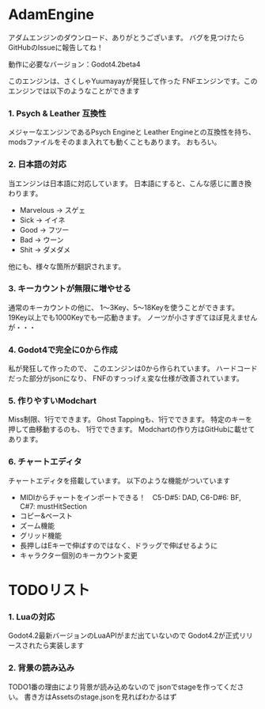 # AdamEngine
アダムエンジンのダウンロード、ありがとうございます。
バグを見つけたらGitHubのIssueに報告してね！

動作に必要なバージョン：Godot4.2beta4

このエンジンは、さくしゃYuumayayが発狂して作った
FNFエンジンです。このエンジンでは以下のようなことができます

### 1. Psych & Leather 互換性
  メジャーなエンジンであるPsych Engineと
  Leather Engineとの互換性を持ち、
  modsファイルをそのまま入れても動くこともあります。
  おもろい。

### 2. 日本語の対応
  当エンジンは日本語に対応しています。
  日本語にすると、こんな感じに置き換わります。
  * Marvelous → スゲェ
  * Sick → イイネ
  * Good → フツー
  * Bad → ウーン
  * Shit → ダメダメ

  他にも、様々な箇所が翻訳されます。

### 3. キーカウントが無限に増やせる
   通常のキーカウントの他に、
   1～3Key、5～18Keyを使うことができます。
   19Key以上でも1000Keyでも一応動きます。
   ノーツが小さすぎてほぼ見えませんが・・・

### 4. Godot4で完全に0から作成
  私が発狂して作ったので、
  このエンジンは0から作られています。
  ハードコードだった部分がjsonになり、
  FNFのすっっげぇ変な仕様が改善されています。

### 5. 作りやすいModchart
   Miss制限、1行でできます。
   Ghost Tappingも、1行でできます。
   特定のキーを押して曲移動するのも、
   1行でできます。
   Modchartの作り方はGitHubに載せてあります。

### 6. チャートエディタ
  チャートエディタを搭載しています。
  以下のような機能がついています
  * MIDIからチャートをインポートできる！　C5-D#5: DAD,  C6-D#6: BF, C#7: mustHitSection
  * コピー&ペースト
  * ズーム機能
  * グリッド機能
  * 長押しはEキーで伸ばすのではなく、ドラッグで伸ばせるように
  * キャラクター個別のキーカウント変更

# TODOリスト

### 1. Luaの対応
  Godot4.2最新バージョンのLuaAPIがまだ出ていないので
  Godot4.2が正式リリースされたら実装します

### 2. 背景の読み込み
  TODO1番の理由により背景が読み込めないので
  jsonでstageを作ってください。
  書き方はAssetsのstage.jsonを見ればわかるはず
